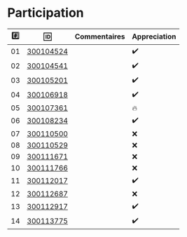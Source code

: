 # Participation


|:hash:| :id:                    |   Commentaires                           | Appreciation      |
|------|-------------------------|------------------------------------------|-----|
| 01   | [300104524](b300104524) |                                          | :heavy_check_mark: |
| 02   | [300104541](b300104541) |                                          | :heavy_check_mark: |
| 03   | [300105201](b300105201) |                                          | :heavy_check_mark: |
| 04   | [300106918](b300106918) |                                          | :heavy_check_mark: |
| 05   | [300107361](b300107361) |                                          | :fire:             |
| 06   | [300108234](b300108234) |                                          | :heavy_check_mark: |
| 07   | [300110500](b300110500) |                                          | :x:                |
| 08   | [300110529](b300110529) |                                          | :x:                |
| 09   | [300111671](b300111671) |                                          | :x:                |
| 10   | [300111766](b300111766) |                                          | :x:                |
| 11   | [300112017](b300112017) |                                          | :heavy_check_mark: |
| 12   | [300112687](b300112687) |                                          | :x:                |
| 13   | [300112917](b300112917) |                                          | :heavy_check_mark: |
| 14   | [300113775](b300113775) |                                          | :heavy_check_mark: |
